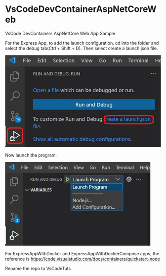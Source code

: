 # VsCodeDevContainerAspNetCoreWeb
VsCode DevContainers AspNetCore Web App Sample

For the Express App, to add the launch configuration,
cd into the folder and select the debug tab(Ctrl + Shift + D).
Then select create a launch.json file.

![Launch Settings file](/images/RunAndDebugAddLaunchSettingsFile.jpg "Launch Settings file")

Now launch the program.

![Launch Program](/images/RunAndDebug.jpg "Launch the program")

For ExpressAppWithDocker and ExpressAppWithDockerCompose apps, the reference is
https://code.visualstudio.com/docs/containers/quickstart-node

Rename the repo to VsCodeTuts